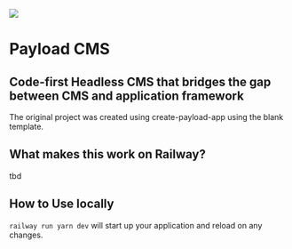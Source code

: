 ![](https://camo.githubusercontent.com/4b3ec65b23ca3888b43a57bc72a63066ed4051ca0c0d2eddd39ea8d440d51119/68747470733a2f2f636d732e7061796c6f6164636d732e636f6d2f6d656469612f7061796c6f61642d6769746875622d6865616465722e6a7067)

# Payload CMS

## Code-first Headless CMS that bridges the gap between CMS and application framework



The original project was created using create-payload-app using the blank template.


## What makes this work on Railway?

tbd

## How to Use locally

`railway run yarn dev` will start up your application and reload on any changes.
